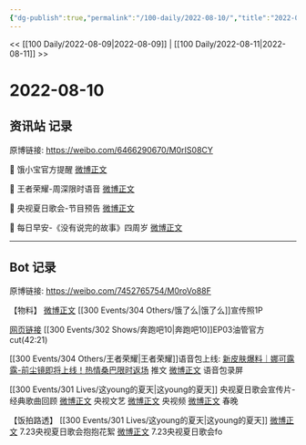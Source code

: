 ```yaml
---
{"dg-publish":true,"permalink":"/100-daily/2022-08-10/","title":"2022-08-10"}
---
```



<< [[100 Daily/2022-08-09\|2022-08-09]] | [[100 Daily/2022-08-11\|2022-08-11]] >>

# 2022-08-10

## 资讯站 记录

原博链接: https://weibo.com/6466290670/M0rIS08CY

💫 饿小宝官方提醒 [微博正文](https://weibo.com/detail/4800914794220554)

💫 王者荣耀-周深限时语音 [微博正文](https://weibo.com/detail/4801057161220517)

💫 央视夏日歌会-节目预告 [微博正文](https://weibo.com/detail/4801002308111721)

💫 每日早安-《没有说完的故事》四周岁
[微博正文](https://weibo.com/detail/4800825736564716)

---
## Bot 记录

原博链接: https://weibo.com/7452765754/M0roVo88F

【物料】
[微博正文](https://m.weibo.cn/2606197387/4800903582324257) [[300 Events/304 Others/饿了么\|饿了么]]宣传照1P

[网页链接](https://weibo.cn/sinaurl?u=https%3A%2F%2Fm.youtube.com%2Fwatch%3Fv%3Dia9y4RzVwco) [[300 Events/302 Shows/奔跑吧10\|奔跑吧10]]EP03油管官方cut(42:21)

[[300 Events/304 Others/王者荣耀\|王者荣耀]]语音包上线:
[新皮肤爆料｜娜可露露-前尘镜即将上线！热情桑巴限时返场](https://weibo.cn/sinaurl?u=https%3A%2F%2Fmp.weixin.qq.com%2Fs%2Fid3w5S5aMne7dWb9dc-cow) 推文
[微博正文](https://m.weibo.cn/2143243222/4800679602817171) 语音包录屏

[[300 Events/301 Lives/这young的夏天\|这young的夏天]] 央视夏日歌会宣传片-经典歌曲回顾
[微博正文](https://m.weibo.cn/2210168325/4800999762428171) 央视文艺
[微博正文](https://m.weibo.cn/7211561239/4800999754303898) 央视频
[微博正文](https://m.weibo.cn/3506728370/4800999757455573) 春晚

【饭拍路透】
[[300 Events/301 Lives/这young的夏天\|这young的夏天]]
[微博正文](https://m.weibo.cn/5733299093/4800925389030430) 7.23央视夏日歌会抱抱花絮
[微博正文](https://m.weibo.cn/1848110183/4801011278944610) 7.23央视夏日歌会fo
